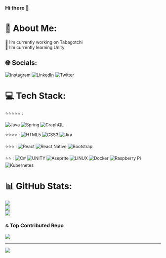 ### Hi there 👋
# 💫 About Me:
🔭 I’m currently working on Tabagotchi<br>🌱 I’m currently learning Unity


## 🌐 Socials:
[![Instagram](https://img.shields.io/badge/Instagram-%23E4405F.svg?logo=Instagram&logoColor=white)](https://instagram.com/xyam44) [![LinkedIn](https://img.shields.io/badge/LinkedIn-%230077B5.svg?logo=linkedin&logoColor=white)](https://linkedin.com/in/maxime-sanchez-developper) [![Twitter](https://img.shields.io/badge/Twitter-%231DA1F2.svg?logo=Twitter&logoColor=white)](https://twitter.com/xyam44) 

# 💻 Tech Stack:
⭐⭐⭐⭐⭐ :

![Java](https://img.shields.io/badge/java-%23ED8B00.svg?style=for-the-badge&logo=java&logoColor=white) 
![Spring](https://img.shields.io/badge/spring-%236DB33F.svg?style=for-the-badge&logo=spring&logoColor=white) 
![GraphQL](https://img.shields.io/badge/-GraphQL-E10098?style=for-the-badge&logo=graphql&logoColor=white) 

⭐⭐⭐⭐ :
![HTML5](https://img.shields.io/badge/html5-%23E34F26.svg?style=for-the-badge&logo=html5&logoColor=white) 
![CSS3](https://img.shields.io/badge/css3-%231572B6.svg?style=for-the-badge&logo=css3&logoColor=white) 
![Jira](https://img.shields.io/badge/jira-%230A0FFF.svg?style=for-the-badge&logo=jira&logoColor=white)

⭐⭐⭐ :
![React](https://img.shields.io/badge/react-%2320232a.svg?style=for-the-badge&logo=react&logoColor=%2361DAFB) 
![React Native](https://img.shields.io/badge/react_native-%2320232a.svg?style=for-the-badge&logo=react&logoColor=%2361DAFB) 
![Bootstrap](https://img.shields.io/badge/bootstrap-%23563D7C.svg?style=for-the-badge&logo=bootstrap&logoColor=white) 

⭐⭐ :
![C#](https://img.shields.io/badge/c%23-%23239120.svg?style=for-the-badge&logo=c-sharp&logoColor=white) 
![UNITY](https://img.shields.io/badge/Unity-%2320232a.svg?style=for-the-badge&logo=unity&logoColor=white) 
![Aseprite](https://img.shields.io/badge/Aseprite-FFFFFF?style=for-the-badge&logo=Aseprite&logoColor=#7D929E) 
![LINUX](https://img.shields.io/badge/Linux-FCC624?style=for-the-badge&logo=linux&logoColor=black) 
![Docker](https://img.shields.io/badge/docker-%230db7ed.svg?style=for-the-badge&logo=docker&logoColor=white) 
![Raspberry Pi](https://img.shields.io/badge/-RaspberryPi-C51A4A?style=for-the-badge&logo=Raspberry-Pi) 
![Kubernetes](https://img.shields.io/badge/kubernetes-%23326ce5.svg?style=for-the-badge&logo=kubernetes&logoColor=white) 

# 📊 GitHub Stats:
![](https://github-readme-stats.vercel.app/api?username=xyam&theme=gruvbox&hide_border=false&include_all_commits=true&count_private=false)<br/>
![](https://github-readme-streak-stats.herokuapp.com/?user=xyam&theme=gruvbox&hide_border=false)<br/>
![](https://github-readme-stats.vercel.app/api/top-langs/?username=xyam&theme=gruvbox&hide_border=false&include_all_commits=true&count_private=false&layout=compact)

### 🔝 Top Contributed Repo
![](https://github-contributor-stats.vercel.app/api?username=xyam&limit=5&theme=dark&combine_all_yearly_contributions=true)

---
[![](https://visitcount.itsvg.in/api?id=xyam&icon=0&color=0)](https://visitcount.itsvg.in)

<!-- Proudly created with GPRM ( https://gprm.itsvg.in ) -->
